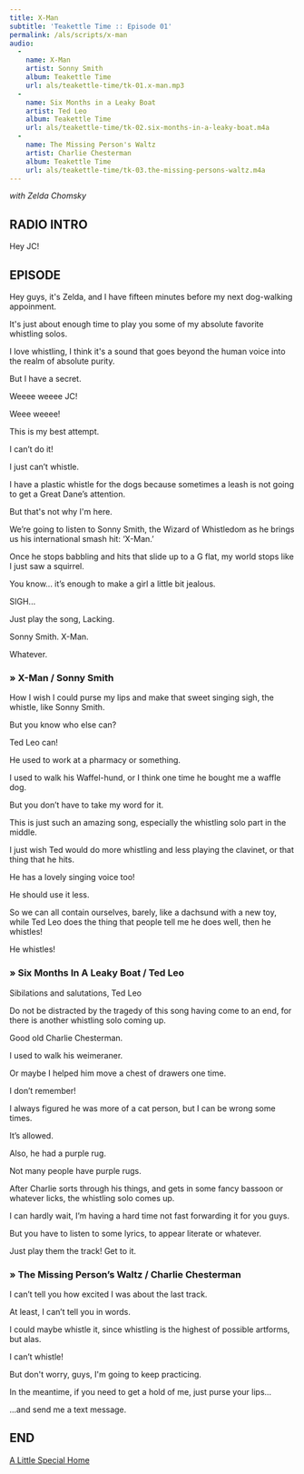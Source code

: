 ```yaml
---
title: X-Man
subtitle: 'Teakettle Time :: Episode 01'
permalink: /als/scripts/x-man
audio:
  -
    name: X-Man
    artist: Sonny Smith
    album: Teakettle Time
    url: als/teakettle-time/tk-01.x-man.mp3
  -
    name: Six Months in a Leaky Boat
    artist: Ted Leo
    album: Teakettle Time
    url: als/teakettle-time/tk-02.six-months-in-a-leaky-boat.m4a
  -
    name: The Missing Person's Waltz
    artist: Charlie Chesterman
    album: Teakettle Time
    url: als/teakettle-time/tk-03.the-missing-persons-waltz.m4a
---
```

_with Zelda Chomsky_

## RADIO INTRO

Hey JC!

## EPISODE

Hey guys, it's Zelda, and I have fifteen minutes before my next dog-walking appoinment.

It's just about enough time to play you some of my absolute favorite whistling solos.

I love whistling, I think it's a sound that goes beyond the human voice into the realm of absolute purity.

But I have a secret.

Weeee weeee JC!

Weee weeee!

This is my best attempt.

I can’t do it!

I just can’t whistle.

I have a plastic whistle for the dogs because sometimes a leash is not going to get a Great Dane’s attention.

But that's not why I'm here.

We’re going to listen to Sonny Smith, the Wizard of Whistledom as he brings us his international smash hit: ‘X-Man.’

Once he stops babbling and hits that slide up to a G flat, my world stops like I just saw a squirrel.

You know... it’s enough to make a girl a little bit jealous.

SIGH...

Just play the song, Lacking.

Sonny Smith. X-Man.

Whatever.

### &raquo; X-Man / Sonny Smith

How I wish I could purse my lips and make that sweet singing sigh, the whistle, like Sonny Smith.

But you know who else can?

Ted Leo can!

He used to work at a pharmacy or something.

I used to walk his Waffel-hund, or I think one time he bought me a waffle dog.

But you don’t have to take my word for it.

This is just such an amazing song, especially the whistling solo part in the middle.

I just wish Ted would do more whistling and less playing the clavinet, or that thing that he hits.

He has a lovely singing voice too!

He should use it less.

So we can all contain ourselves, barely, like a dachsund with a new toy, while Ted Leo does the thing that people tell me he does well, then he whistles!

He whistles!

### &raquo; Six Months In A Leaky Boat / Ted Leo

Sibilations and salutations, Ted Leo

Do not be distracted by the tragedy of this song having come to an end, for there is another whistling solo coming up.

Good old Charlie Chesterman.

I used to walk his weimeraner.

Or maybe I helped him move a chest of drawers one time.

I don’t remember!

I always figured he was more of a cat person, but I can be wrong some times.

It’s allowed.

Also, he had a purple rug.

Not many people have purple rugs.

After Charlie sorts through his things, and gets in some fancy bassoon or whatever licks, the whistling solo comes up.

I can hardly wait, I’m having a hard time not fast forwarding it for you guys.

But you have to listen to some lyrics, to appear literate or whatever.

Just play them the track! Get to it.

### &raquo; The Missing Person’s Waltz / Charlie Chesterman

I can’t tell you how excited I was about the last track.

At least, I can’t tell you in words.

I could maybe whistle it, since whistling is the highest of possible artforms, but alas.

I can’t whistle!

But don't worry, guys, I'm going to keep practicing.

In the meantime, if you need to get a hold of me, just purse your lips...

...and send me a text message.

## END

<a class="button big next" href="{% link pages/als/index.md %}">A Little Special Home</a>
